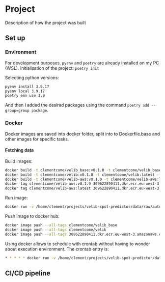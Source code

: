 # Project

Description of how the project was built

## Set up

### Environment

For development purposes, `pyenv` and `poetry` are already installed on my PC (WSL).
Initialisation of the project: `poetry init`

Selecting python versions:
```bash
pyenv install 3.9.17
pyenv local 3.9.17
poetry env use 3.9
```

And then I added the desired packages using the command `poetry add --group=group package`.

### Docker

Docker images are saved into docker folder, split into to Dockerfile.base and other images for specific tasks.

#### Fetching data

Build images:
```bash
docker build -t clementcome/velib_base:v0.1.0 -t clementcome/velib_base:latest  -f docker/Dockerfile.base .
docker build -t clementcome/velib:v0.1.0 -t clementcome/velib:latest -f docker/Dockerfile .
docker build -t clementcome/velib-aws:v0.1.0 -t clementcome/velib-aws:latest -f docker/Dockerfile.aws .
docker tag clementcome/velib-aws:v0.1.0 309622890411.dkr.ecr.eu-west-3.amazonaws.com/clement-velib:v0.1.0
docker tag clementcome/velib-aws:latest 309622890411.dkr.ecr.eu-west-3.amazonaws.com/clement-velib:latest
```

Run image:
```bash
docker run -v /home/clement/projects/velib-spot-predictor/data/raw/automated_fetching_v3:/data velib fetch_save_data /data
```

Push image to docker hub:
```bash
docker image push --all-tags clementcome/velib_base
docker image push --all-tags clementcome/velib
docker image push --all-tags 309622890411.dkr.ecr.eu-west-3.amazonaws.com/clement-velib
```

Using docker allows to schedule with crontab without having to wonder about execution environment. The crontab entry is:
```bash
* * * * * docker run -v /home/clement/projects/velib-spot-predictor/data/raw/automated_fetching_v3:/data velib fetch_save_data /data
```

## CI/CD pipeline
